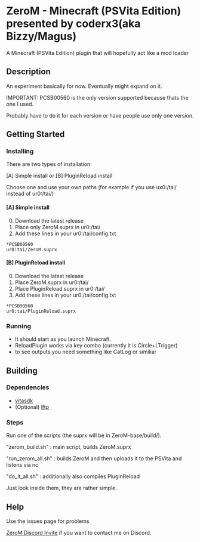 # ZeroM - Minecraft (PSVita Edition) presented by coderx3(aka Bizzy/Magus)

A Minecraft (PSVita Edition) plugin that will hopefully act like a mod loader

## Description

An experiment basically for now. Eventually might expand on it.

IMPORTANT: PCSB00560 is the only version supported because thats the one I used.

Probably have to do it for each version or have people use only one version.


## Getting Started


### Installing
There are two types of installation:

[A] Simple install
or
[B] PluginReload install

Choose one and use your own paths (for example if you use ux0:/tai/ instead of ur0:/tai/)

#### [A] Simple install
0. Download the latest release
1. Place only ZeroM.suprx in ur0:/tai/ 
2. Add these lines in your ur0:/tai/config.txt
```
*PCSB00560
ur0:tai/ZeroM.suprx
``` 


#### [B] PluginReload install
0. Download the latest release
1. Place ZeroM.suprx in ur0:/tai/ 
2. Place PluginReload.suprx in ur0:/tai/ 
3. Add these lines in your ur0:/tai/config.txt
```
*PCSB00560
ur0:tai/PluginReload.suprx
``` 


### Running

* It should start as you launch Minecraft.
* ReloadPlugin works via key combo (currently it is Circle+LTrigger)
* to see outputs you need something like CatLog or similiar


## Building

### Dependencies

* [vitasdk](https://github.com/vitasdk/vdpm)
* (Optional) [lftp](https://lftp.yar.ru/)


### Steps

Run one of the scripts (the suprx will be in ZeroM-base/build/).

"zerom_build.sh" : main script, builds ZeroM.suprx

"run_zerom_all.sh" : builds ZeroM and then uploads it to the PSVita and listens via nc

"do_it_all.sh" : additionally also compiles PluginReload

Just look inside them, they are rather simple.

## Help

Use the issues page for problems

[ZeroM Discord Invite](https://discord.gg/GJAhrUsAeg) if you want to contact me on Discord.
